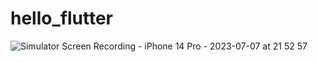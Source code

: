 # hello_flutter


![Simulator Screen Recording - iPhone 14 Pro - 2023-07-07 at 21 52 57](https://github.com/LeeJaeheee/PracticeFlutter/assets/74818845/91ed179c-0bef-4b16-84b4-0cef6bb18785)
